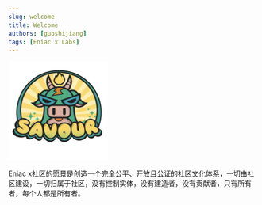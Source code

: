 ```yaml
---
slug: welcome
title: Welcome
authors: [guoshijiang]
tags: [Eniac x Labs]
---
```


![Eniac x](./logo.png)

Eniac x社区的愿景是创造一个完全公平、开放且公证的社区文化体系，一切由社区建设，一切归属于社区，没有控制实体，没有建造者，没有贡献者，只有所有者，每个人都是所有者。
